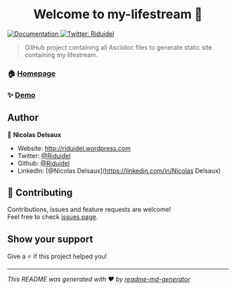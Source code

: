 <h1 align="center">Welcome to my-lifestream 👋</h1>
<p>
  <a href="https://github.com/Riduidel/lifestream" target="_blank">
    <img alt="Documentation" src="https://img.shields.io/badge/documentation-yes-brightgreen.svg" />
  </a>
  <a href="https://twitter.com/Riduidel" target="_blank">
    <img alt="Twitter: Riduidel" src="https://img.shields.io/twitter/follow/Riduidel.svg?style=social" />
  </a>
</p>

> GitHub project containing all Asciidoc files to generate static site containing my lifestream.

### 🏠 [Homepage](http://nicolas.delsaux.free.fr/lifestream/)

### ✨ [Demo](http://nicolas.delsaux.free.fr/lifestream/)

## Author

👤 **Nicolas Delsaux**

* Website: http://riduidel.wordpress.com
* Twitter: [@Riduidel](https://twitter.com/Riduidel)
* Github: [@Riduidel](https://github.com/Riduidel)
* LinkedIn: [@Nicolas Delsaux](https://linkedin.com/in/Nicolas Delsaux)

## 🤝 Contributing

Contributions, issues and feature requests are welcome!<br />Feel free to check [issues page](https://github.com/Riduidel/lifestream/issues). 

## Show your support

Give a ⭐️ if this project helped you!

***
_This README was generated with ❤️ by [readme-md-generator](https://github.com/kefranabg/readme-md-generator)_